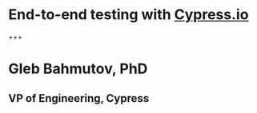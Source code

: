 # End-to-end testing with [Cypress.io](https://cypress.io)

+++

# Gleb Bahmutov, PhD

## VP of Engineering, Cypress
